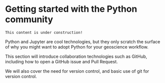 # Getting started with the Python community

```{note}
This content is under construction!
```

Python and Jupyter are cool technologies, but they only scratch the surface of why you might want to adopt Python for your geoscience workflow.

This section will introduce collaboration technologies such as GitHub, including how to open a GitHub issue and Pull Request.

We will also cover the need for version control, and basic use of git for version control.
